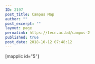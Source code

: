 ```yaml
---
ID: 2197
post_title: Campus Map
author: ""
post_excerpt: ""
layout: page
permalink: https://tecn.ac.bd/campus-2
published: true
post_date: 2018-10-12 07:48:12
---
```

[mapplic id="5"]